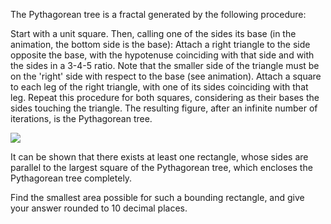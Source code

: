   <p>  The Pythagorean tree is a fractal generated by the following procedure:  </p>    <p>  Start with a unit square. Then, calling one of the sides its base (in the animation, the bottom side is the base):     Attach a right triangle to the side opposite the base, with the hypotenuse coinciding with that side and with the sides in a 3-4-5 ratio. Note that the smaller side of the triangle must be on the 'right' side with respect to the base (see animation).   Attach a square to each leg of the right triangle, with one of its sides coinciding with that leg.   Repeat this procedure for both squares, considering as their bases the sides touching the triangle.    The resulting figure, after an infinite number of iterations, is the Pythagorean tree.  </p>    <img src="project/images/p_395_pythagorean.gif" />    <p>  It can be shown that there exists at least one rectangle, whose sides are parallel to the largest square of the Pythagorean tree, which encloses the Pythagorean tree completely.  </p>  <p>  Find the smallest area possible for such a bounding rectangle, and give your answer rounded to 10 decimal places.  </p>  